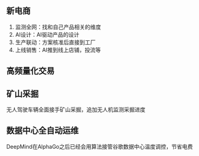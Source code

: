 ## 新电商

1. 监测全网：找和自己产品相关的维度
2. AI设计：AI驱动产品的设计
3. 生产联动：方案核准后直接到工厂
4. 上线销售：AI推到线上店铺，投流等
## 高频量化交易

## 矿山采掘
无人驾驶车辆全面接手矿山采掘，追加无人机监测采掘进度

## 数据中心全自动运维
DeepMind在AlphaGo之后已经会用算法接管谷歌数据中心温度调控，节省电费